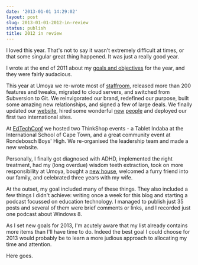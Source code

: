 ```yaml
---
date: '2013-01-01 14:29:02'
layout: post
slug: 2013-01-01-2012-in-review
status: publish
title: 2012 in review
---
```



I loved this year. That's not to say it wasn't extremely difficult at times, or that some singular great thing happened. It was just a really good year.

I wrote at the end of 2011 about my [goals and objectives][1] for the year, and they were fairly audacious. 

This year at Umoya we re-wrote most of [staffroom][2], released more than 200 features and tweaks, migrated to cloud servers, and switched from Subversion to Git. We reinvigorated our brand, redefined our purpose, built some amazing new relationships, and signed a few of large deals. We finally updated our [website][3], hired some wonderful [new][thembisa] [people][graeme] and deployed our first two international sites.

At [EdTechConf][edtechconf] we hosted two ThinkShop events - a Tablet Indaba at the International School of Cape Town, and a great community event at Rondebosch Boys' High. We re-organised the leadership team and made a new website.

Personally, I finally got diagnosed with ADHD, implemented the right treatment, had my (long overdue) wisdom teeth extraction, took on more responsibility at Umoya, bought a [new house][house], welcomed a furry friend into our family, and celebrated three years with my wife.

At the outset, my goal included many of these things. They also included a few things I didn't achieve: writing once a week for this blog and starting a podcast focussed on education technology. I managed to publish just 35 posts and several of them were brief comments or links, and I recorded just one podcast about Windows 8. 

As I set new goals for 2013, I'm acutely aware that my list already contains more items than I'll have time to do. Indeed the best goal I could choose for 2013 would probably be to learn a more judious approach to allocating my time and attention. 

Here goes.

[1]: http://www.timkeller.me/2011/12/31/the-next-three/
[2]: http://mystaffroom.net
[3]: http://umoya.net
[graeme]: http://umoya.net/2012/12/graeme-is-a-umoyite/
[thembisa]: http://umoya.net/2012/03/thembisa-is-a-umoyite/
[edtechconf]: http://edtechconf.com
[house]: http://www.timkeller.me/2012/10/12/house-2-0/